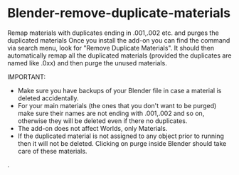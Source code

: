 # Blender-remove-duplicate-materials
Remap materials with duplicates ending in .001,.002 etc. and purges the duplicated materials
Once you install the add-on you can find the command via search menu, look for "Remove Duplicate Materials". It should then automatically remap all the duplicated materials (provided the duplicates are named like <materialname>.0xx) and then purge the unused materials.

IMPORTANT: 

<ul>
  <li>Make sure you have backups of your Blender file in case a material is deleted accidentally.</li>
  <li>For your main materials (the ones that you don't want to be purged) make sure their names are not ending with .001,.002 and so on, otherwise they will be deleted even if there no duplicates.</li>
  <li>The add-on does not affect Worlds, only Materials.</li>
  <li>If the duplicated material is not assigned to any object prior to running then it will not be deleted. Clicking on purge inside Blender should take care of these materials.</li>
</ul>

  
 
.

